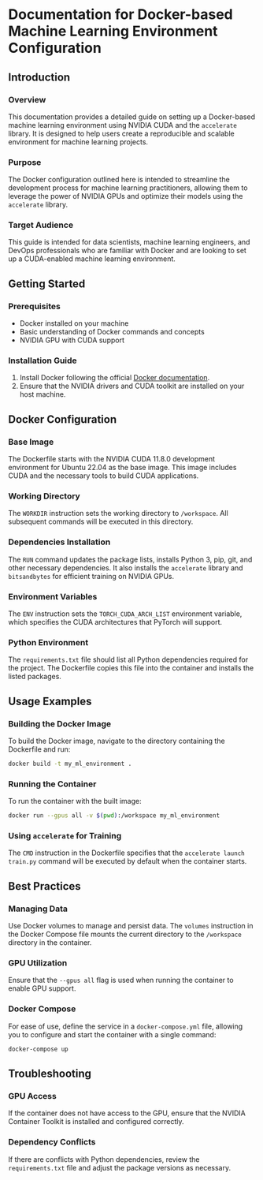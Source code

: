 # Documentation for Docker-based Machine Learning Environment Configuration

## Introduction

### Overview
This documentation provides a detailed guide on setting up a Docker-based machine learning environment using NVIDIA CUDA and the `accelerate` library. It is designed to help users create a reproducible and scalable environment for machine learning projects.

### Purpose
The Docker configuration outlined here is intended to streamline the development process for machine learning practitioners, allowing them to leverage the power of NVIDIA GPUs and optimize their models using the `accelerate` library.

### Target Audience
This guide is intended for data scientists, machine learning engineers, and DevOps professionals who are familiar with Docker and are looking to set up a CUDA-enabled machine learning environment.

## Getting Started

### Prerequisites
- Docker installed on your machine
- Basic understanding of Docker commands and concepts
- NVIDIA GPU with CUDA support

### Installation Guide
1. Install Docker following the official [Docker documentation](https://docs.docker.com/get-docker/).
2. Ensure that the NVIDIA drivers and CUDA toolkit are installed on your host machine.

## Docker Configuration

### Base Image
The Dockerfile starts with the NVIDIA CUDA 11.8.0 development environment for Ubuntu 22.04 as the base image. This image includes CUDA and the necessary tools to build CUDA applications.

### Working Directory
The `WORKDIR` instruction sets the working directory to `/workspace`. All subsequent commands will be executed in this directory.

### Dependencies Installation
The `RUN` command updates the package lists, installs Python 3, pip, git, and other necessary dependencies. It also installs the `accelerate` library and `bitsandbytes` for efficient training on NVIDIA GPUs.

### Environment Variables
The `ENV` instruction sets the `TORCH_CUDA_ARCH_LIST` environment variable, which specifies the CUDA architectures that PyTorch will support.

### Python Environment
The `requirements.txt` file should list all Python dependencies required for the project. The Dockerfile copies this file into the container and installs the listed packages.

## Usage Examples

### Building the Docker Image
To build the Docker image, navigate to the directory containing the Dockerfile and run:
```sh
docker build -t my_ml_environment .
```

### Running the Container
To run the container with the built image:
```sh
docker run --gpus all -v $(pwd):/workspace my_ml_environment
```

### Using `accelerate` for Training
The `CMD` instruction in the Dockerfile specifies that the `accelerate launch train.py` command will be executed by default when the container starts.

## Best Practices

### Managing Data
Use Docker volumes to manage and persist data. The `volumes` instruction in the Docker Compose file mounts the current directory to the `/workspace` directory in the container.

### GPU Utilization
Ensure that the `--gpus all` flag is used when running the container to enable GPU support.

### Docker Compose
For ease of use, define the service in a `docker-compose.yml` file, allowing you to configure and start the container with a single command:
```sh
docker-compose up
```

## Troubleshooting

### GPU Access
If the container does not have access to the GPU, ensure that the NVIDIA Container Toolkit is installed and configured correctly.

### Dependency Conflicts
If there are conflicts with Python dependencies, review the `requirements.txt` file and adjust the package versions as necessary.
